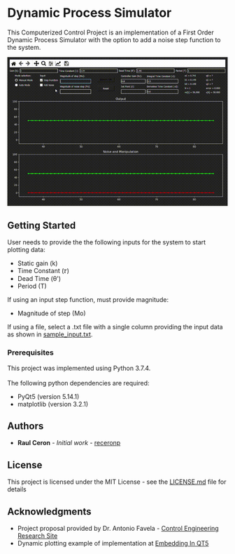 # Dynamic Process Simulator

This Computerized Control Project is an implementation of a First Order Dynamic Process Simulator
with the option to add a noise step function to the system.

![First order animation](dynamic_process.gif)

## Getting Started

User needs to provide the the following inputs for the system to start plotting data:
- Static gain (k)
- Time Constant (𝜏)
- Dead Time (θ')
- Period (T)

If using an input step function, must provide magnitude:
- Magnitude of step (Mo)

If using a file, select a .txt file with a single column providing the input data as shown in [sample_input.txt](sample_input.txt).

### Prerequisites

This project was implemented using Python 3.7.4. <br/><br/>
The following python dependencies are required:
- PyQt5 (version 5.14.1)
- matplotlib (version 3.2.1)

## Authors

* **Raul Ceron** - *Initial work* - [receronp](https://github.com/receronp)

## License

This project is licensed under the MIT License - see the [LICENSE.md](LICENSE.md) file for details

## Acknowledgments
* Project proposal provided by Dr. Antonio Favela - [Control Engineering Research Site](https://research.tec.mx/vivo-tec/display/PID_406)
* Dynamic plotting example of implementation at [Embedding In QT5](https://matplotlib.org/gallery/user_interfaces/embedding_in_qt5_sgskip.html)
